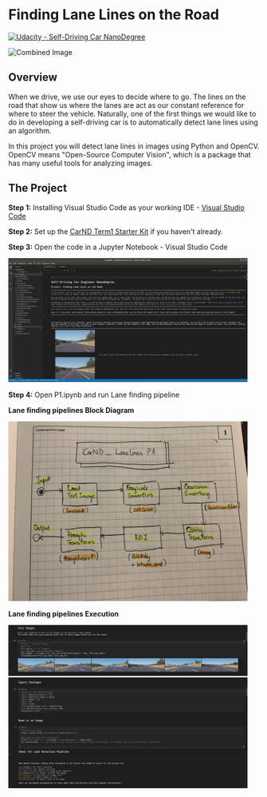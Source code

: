 # **Finding Lane Lines on the Road** 
[![Udacity - Self-Driving Car NanoDegree](https://s3.amazonaws.com/udacity-sdc/github/shield-carnd.svg)](http://www.udacity.com/drive)

<img src="examples/laneLines_thirdPass.jpg" width="480" alt="Combined Image" />

Overview
---

When we drive, we use our eyes to decide where to go.  The lines on the road that show us where the lanes are act as our constant reference for where to steer the vehicle.  Naturally, one of the first things we would like to do in developing a self-driving car is to automatically detect lane lines using an algorithm.

In this project you will detect lane lines in images using Python and OpenCV.  OpenCV means "Open-Source Computer Vision", which is a package that has many useful tools for analyzing images.  


The Project
---
**Step 1:** Installing Visual Studio Code as your working IDE - [Visual Studio Code](https://code.visualstudio.com/)

**Step 2:** Set up the [CarND Term1 Starter Kit](https://github.com/udacity/CarND-Term1-Starter-Kit/blob/master/README.md) if you haven't already.

**Step 3:** Open the code in a Jupyter Notebook - Visual Studio Code

<img src="VisualStudioCode_iPynb.png" width="480" alt="Combined Image" />

**Step 4:** Open P1.ipynb and run Lane finding pipeline

**Lane finding pipelines Block Diagram**

<img src="LanesFinding_Blockdiagram.jpg" width="480" alt="Combined Image" />


**Lane finding pipelines Execution**

<img src="FindingLanes_pipeline1.png" width="480" alt="Combined Image" /> 

<img src="FindingLanes_pipeline2.png" width="480" alt="Combined Image" />
